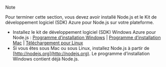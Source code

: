 
> [!NOTE]
> Pour terminer cette section, vous devez avoir installé Node.js et le Kit de développement logiciel (SDK) Azure pour Node.js sur votre plateforme.
> 
> * Installez le kit de développement logiciel (SDK) Windows Azure pour Node.js : [Programme d’installation Windows](http://go.microsoft.com/fwlink/?LinkId=254279) | [Programme d’installation Mac](http://go.microsoft.com/fwlink/?LinkId=253471) | [Téléchargement pour Linux](http://go.microsoft.com/fwlink/?LinkId=253472)
> * Si vous êtes sous Mac ou sous Linux, installez Node.js à partir de [http://nodejs.org](http://nodejs.org). Le programme d’installation Windows contient déjà Node.js.
> 
> 
